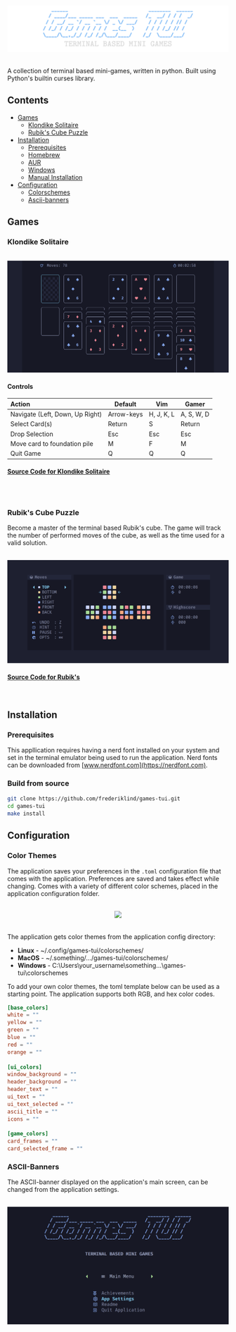 <div align="center">
  <img src=".assets/logo.png"/>
</div>
<br/>

A collection of terminal based mini-games, written in python. Built using Python's builtin curses library.


## Contents

- [Games](#games)
  - [Klondike Solitaire](#klondike-solitaire)
  - [Rubik's Cube Puzzle](#rubiks-cube-puzzle)
- [Installation](#installation)
  - [Prerequisites](#prerequisites)
  - [Homebrew](#homebrew)
  - [AUR](#aur)
  - [Windows]()
  - [Manual Installation](#manual-installation)
- [Configuration](#configuration)
  - [Colorschemes](#colorschemes)
  - [Ascii-banners](#ascii-banners)

## Games

<!-- <div align="center">
  <img src=".assets/klondike-logo.png" width="75%"/>
</div> -->

### Klondike Solitaire


<br/>
<div align="center">
  <img src=".assets/solitaire.gif"/>
</div>

#### Controls

<div align="center">

| Action                            | Default    | Vim        | Gamer      |
|:----------------------------------|------------|------------|------------|
| Navigate (Left, Down, Up Right)   | Arrow-keys | H, J, K, L | A, S, W, D |
| Select Card(s)                    | Return     | S          | Return     |
| Drop Selection                    | Esc        | Esc        | Esc        |
| Move  card to foundation pile     | M          | F          | M          |
| Quit Game                         | Q          | Q          | Q          |

</div>



#### [Source Code for Klondike Solitaire](./src/games_tui/games/solitaire/)

<br/>

#

<!-- <br/>
<div align="center">
  <img src=".assets/rubiks_logo.png" width="75%"/>
</div> -->

### Rubik's Cube Puzzle

Become a master of the terminal based Rubik's cube. The game will track the number of performed moves of the cube, as well as the time used for a valid solution.

<br/>
<div align="center">
  <img src=".assets/rubiks.gif"/>
</div>

#### [Source Code for Rubik's](./src/games_tui/games/rubiks/)

<br/>


## Installation

### Prerequisites

This appllication requires having a nerd font installed on your system and set in the terminal emulator being used to run the application. Nerd fonts can be downloaded from [www.nerdfont.com](https://nerdfont.com). 


### Build from source

```bash
git clone https://github.com/frederiklind/games-tui.git
cd games-tui
make install
```


## Configuration

### Color Themes

The application saves your preferences in the `.toml` configuration file that comes with the application. Preferences are saved and takes effect while changing. Comes with a variety of different color schemes, placed in the application configuration folder.

<br/>
<div align="center">
  <img src=".assets/colors.gif" />
</div>
<br/>

The application gets color themes from the application config directory:

- **Linux** - ~/.config/games-tui/colorschemes/
- **MacOS** - ~/.something/.../games-tui/colorschemes/
- **Windows** - C:\Users\your_username\something\...\games-tui\colorschemes

To add your own color themes, the toml template below can be used as a starting point. The application supports both RGB, and hex color codes.

```toml
[base_colors]
white = ""
yellow = ""
green = ""
blue = ""
red = ""
orange = ""

[ui_colors]
window_background = ""
header_background = ""
header_text = ""
ui_text = ""
ui_text_selected = ""
ascii_title = ""
icons = ""

[game_colors]
card_frames = ""
card_selected_frame = ""
```

### ASCII-Banners

The ASCII-banner displayed on the application's main screen, can be changed from the application settings. 

<br/>
<div align="center">
  <img src=".assets/ascii-banners.gif"/>
</div>
